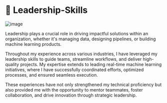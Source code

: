 # 🦸 Leadership-Skills

![image](https://github.com/user-attachments/assets/9fff1aad-f3c9-434f-b840-928d16e41b25)


Leadership plays a crucial role in driving impactful solutions within an organization, whether it's managing data, designing pipelines, or building machine learning products.

Throughout my experience across various industries, I have leveraged my leadership skills to guide teams, streamline workflows, and deliver high-quality projects. My expertise extends to leading real-time machine learning initiatives, where I have successfully coordinated efforts, optimized processes, and ensured seamless execution.

These experiences have not only strengthened my technical proficiency but also provided me with the opportunity to mentor teammates, foster collaboration, and drive innovation through strategic leadership.
